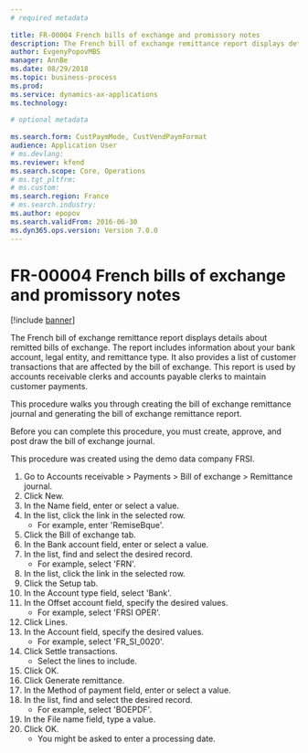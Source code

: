 ```yaml
--- 
# required metadata 
 
title: FR-00004 French bills of exchange and promissory notes
description: The French bill of exchange remittance report displays details about remitted bills of exchange. 
author: EvgenyPopovMBS
manager: AnnBe 
ms.date: 08/29/2018
ms.topic: business-process 
ms.prod:  
ms.service: dynamics-ax-applications 
ms.technology:  
 
# optional metadata 
 
ms.search.form: CustPaymMode, CustVendPaymFormat   
audience: Application User 
# ms.devlang:  
ms.reviewer: kfend
ms.search.scope: Core, Operations 
# ms.tgt_pltfrm:  
# ms.custom:  
ms.search.region: France
# ms.search.industry: 
ms.author: epopov
ms.search.validFrom: 2016-06-30 
ms.dyn365.ops.version: Version 7.0.0 
---
```

# FR-00004 French bills of exchange and promissory notes

[!include [banner](../../includes/banner.md)]

The French bill of exchange remittance report displays details about remitted bills of exchange. The report includes information about your bank account, legal entity, and remittance type. It also provides a list of customer transactions that are affected by the bill of exchange. This report is used by accounts receivable clerks and accounts payable clerks to maintain customer payments. 



This procedure walks you through creating the bill of exchange remittance journal and generating the bill of exchange remittance report.

Before you can complete this procedure, you must create, approve, and post draw the bill of exchange journal.

This procedure was created using the demo data company FRSI.

1. Go to Accounts receivable > Payments > Bill of exchange > Remittance journal.
2. Click New.
3. In the Name field, enter or select a value.
4. In the list, click the link in the selected row.
    * For example, enter 'RemiseBque'.  
5. Click the Bill of exchange tab.
6. In the Bank account field, enter or select a value.
7. In the list, find and select the desired record.
    * For example, select 'FRN'.  
8. In the list, click the link in the selected row.
9. Click the Setup tab.
10. In the Account type field, select 'Bank'.
11. In the Offset account field, specify the desired values.
    * For example, select 'FRSI OPER'.  
12. Click Lines.
13. In the Account field, specify the desired values.
    * For example, select 'FR_SI_0020'.  
14. Click Settle transactions.
    * Select the lines to include.  
15. Click OK.
16. Click Generate remittance.
17. In the Method of payment field, enter or select a value.
18. In the list, find and select the desired record.
    * For example, select 'BOEPDF'.  
19. In the File name field, type a value.
20. Click OK.
    * You might be asked to enter a processing date.  

